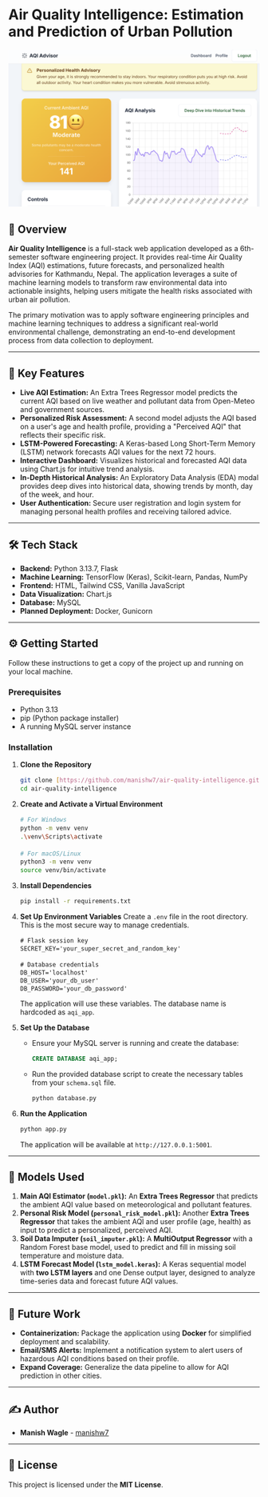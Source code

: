 # Air Quality Intelligence: Estimation and Prediction of Urban Pollution

![AQI Advisor Dashboard Screenshot](./assets/dashboard-screenshot.png)

## 📖 Overview

**Air Quality Intelligence** is a full-stack web application developed as a 6th-semester software engineering project. It provides real-time Air Quality Index (AQI) estimations, future forecasts, and personalized health advisories for Kathmandu, Nepal. The application leverages a suite of machine learning models to transform raw environmental data into actionable insights, helping users mitigate the health risks associated with urban air pollution.

The primary motivation was to apply software engineering principles and machine learning techniques to address a significant real-world environmental challenge, demonstrating an end-to-end development process from data collection to deployment.

---

## 🚀 Key Features

* **Live AQI Estimation:** An Extra Trees Regressor model predicts the current AQI based on live weather and pollutant data from Open-Meteo and government sources.
* **Personalized Risk Assessment:** A second model adjusts the AQI based on a user's age and health profile, providing a "Perceived AQI" that reflects their specific risk.
* **LSTM-Powered Forecasting:** A Keras-based Long Short-Term Memory (LSTM) network forecasts AQI values for the next 72 hours.
* **Interactive Dashboard:** Visualizes historical and forecasted AQI data using Chart.js for intuitive trend analysis.
* **In-Depth Historical Analysis:** An Exploratory Data Analysis (EDA) modal provides deep dives into historical data, showing trends by month, day of the week, and hour.
* **User Authentication:** Secure user registration and login system for managing personal health profiles and receiving tailored advice.

---

## 🛠️ Tech Stack

* **Backend:** Python 3.13.7, Flask
* **Machine Learning:** TensorFlow (Keras), Scikit-learn, Pandas, NumPy
* **Frontend:** HTML, Tailwind CSS, Vanilla JavaScript
* **Data Visualization:** Chart.js
* **Database:** MySQL
* **Planned Deployment:** Docker, Gunicorn

---

## ⚙️ Getting Started

Follow these instructions to get a copy of the project up and running on your local machine.

### Prerequisites

* Python 3.13
* pip (Python package installer)
* A running MySQL server instance

### Installation

1.  **Clone the Repository**
    ```sh
    git clone [https://github.com/manishw7/air-quality-intelligence.git](https://github.com/manishw7/air-quality-intelligence.git)
    cd air-quality-intelligence
    ```

2.  **Create and Activate a Virtual Environment**
    ```sh
    # For Windows
    python -m venv venv
    .\venv\Scripts\activate

    # For macOS/Linux
    python3 -m venv venv
    source venv/bin/activate
    ```

3.  **Install Dependencies**
    ```sh
    pip install -r requirements.txt
    ```

4.  **Set Up Environment Variables**
    Create a `.env` file in the root directory. This is the most secure way to manage credentials.
    ```
    # Flask session key
    SECRET_KEY='your_super_secret_and_random_key'

    # Database credentials
    DB_HOST='localhost'
    DB_USER='your_db_user'
    DB_PASSWORD='your_db_password'
    ```
    The application will use these variables. The database name is hardcoded as `aqi_app`.

5.  **Set Up the Database**
    * Ensure your MySQL server is running and create the database:
        ```sql
        CREATE DATABASE aqi_app;
        ```
    * Run the provided database script to create the necessary tables from your `schema.sql` file.
        ```sh
        python database.py
        ```

6.  **Run the Application**
    ```sh
    python app.py
    ```
    The application will be available at `http://127.0.0.1:5001`.

---

## 🤖 Models Used

1.  **Main AQI Estimator (`model.pkl`):** An **Extra Trees Regressor** that predicts the ambient AQI value based on meteorological and pollutant features.
2.  **Personal Risk Model (`personal_risk_model.pkl`):** Another **Extra Trees Regressor** that takes the ambient AQI and user profile (age, health) as input to predict a personalized, perceived AQI.
3.  **Soil Data Imputer (`soil_imputer.pkl`):** A **MultiOutput Regressor** with a Random Forest base model, used to predict and fill in missing soil temperature and moisture data.
4.  **LSTM Forecast Model (`lstm_model.keras`):** A Keras sequential model with **two LSTM layers** and one Dense output layer, designed to analyze time-series data and forecast future AQI values.

---

## 🔮 Future Work

* **Containerization:** Package the application using **Docker** for simplified deployment and scalability.
* **Email/SMS Alerts:** Implement a notification system to alert users of hazardous AQI conditions based on their profile.
* **Expand Coverage:** Generalize the data pipeline to allow for AQI prediction in other cities.

---

## ✍️ Author

* **Manish Wagle** - [manishw7](https://github.com/manishw7)

---

## 📄 License

This project is licensed under the **MIT License**.